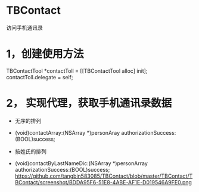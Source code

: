 # TBContact
访问手机通讯录
# 1，创建使用方法
TBContactTool *contactToll = [[TBContactTool alloc] init];
contactToll.delegate = self;
# 2， 实现代理，获取手机通讯录数据
 * 无序的排列
- (void)contactArray:(NSArray *)personAray authorizationSuccess:(BOOL)success;

 * 按姓氏的排列
- (void)contactByLastNameDic:(NSArray *)personArray authorizationSuccess:(BOOL)success;
https://github.com/tangbin583085/TBContact/blob/master/TBContact/TBContact/screenshot/BDDA95F6-51E8-4ABE-AF1E-D019546A9FE0.png
